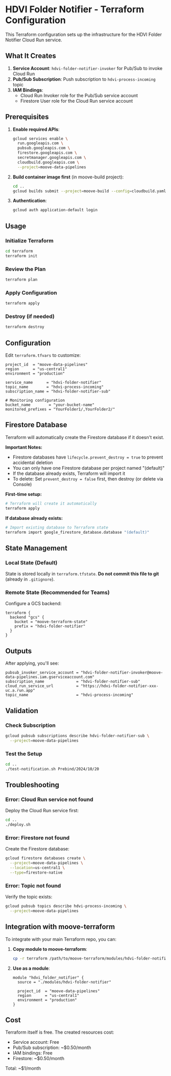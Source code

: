 # HDVI Folder Notifier - Terraform Configuration

This Terraform configuration sets up the infrastructure for the HDVI Folder Notifier Cloud Run service.

## What It Creates

1. **Service Account**: `hdvi-folder-notifier-invoker` for Pub/Sub to invoke Cloud Run
2. **Pub/Sub Subscription**: Push subscription to `hdvi-process-incoming` topic
3. **IAM Bindings**:
   - Cloud Run Invoker role for the Pub/Sub service account
   - Firestore User role for the Cloud Run service account

## Prerequisites

1. **Enable required APIs**:
   ```bash
   gcloud services enable \
     run.googleapis.com \
     pubsub.googleapis.com \
     firestore.googleapis.com \
     secretmanager.googleapis.com \
     cloudbuild.googleapis.com \
     --project=moove-data-pipelines
   ```

2. **Build container image first** (in moove-build project):
   ```bash
   cd ..
   gcloud builds submit --project=moove-build --config=cloudbuild.yaml
   ```

3. **Authentication**:
   ```bash
   gcloud auth application-default login
   ```

## Usage

### Initialize Terraform

```bash
cd terraform
terraform init
```

### Review the Plan

```bash
terraform plan
```

### Apply Configuration

```bash
terraform apply
```

### Destroy (if needed)

```bash
terraform destroy
```

## Configuration

Edit `terraform.tfvars` to customize:

```hcl
project_id  = "moove-data-pipelines"
region      = "us-central1"
environment = "production"

service_name      = "hdvi-folder-notifier"
topic_name        = "hdvi-process-incoming"
subscription_name = "hdvi-folder-notifier-sub"

# Monitoring configuration
bucket_name        = "your-bucket-name"
monitored_prefixes = "YourFolder1/,YourFolder2/"
```

## Firestore Database

Terraform will automatically create the Firestore database if it doesn't exist.

**Important Notes:**
- Firestore databases have `lifecycle.prevent_destroy = true` to prevent accidental deletion
- You can only have one Firestore database per project named "(default)"
- If the database already exists, Terraform will import it
- To delete: Set `prevent_destroy = false` first, then destroy (or delete via Console)

**First-time setup:**
```bash
# Terraform will create it automatically
terraform apply
```

**If database already exists:**
```bash
# Import existing database to Terraform state
terraform import google_firestore_database.database "(default)"
```

## State Management

### Local State (Default)

State is stored locally in `terraform.tfstate`. **Do not commit this file to git** (already in `.gitignore`).

### Remote State (Recommended for Teams)

Configure a GCS backend:

```hcl
terraform {
  backend "gcs" {
    bucket = "moove-terraform-state"
    prefix = "hdvi-folder-notifier"
  }
}
```

## Outputs

After applying, you'll see:

```
pubsub_invoker_service_account = "hdvi-folder-notifier-invoker@moove-data-pipelines.iam.gserviceaccount.com"
subscription_name              = "hdvi-folder-notifier-sub"
cloud_run_service_url          = "https://hdvi-folder-notifier-xxx-uc.a.run.app"
topic_name                     = "hdvi-process-incoming"
```

## Validation

### Check Subscription

```bash
gcloud pubsub subscriptions describe hdvi-folder-notifier-sub \
  --project=moove-data-pipelines
```

### Test the Setup

```bash
cd ..
./test-notification.sh Prebind/2024/10/20
```

## Troubleshooting

### Error: Cloud Run service not found

Deploy the Cloud Run service first:
```bash
cd ..
./deploy.sh
```

### Error: Firestore not found

Create the Firestore database:
```bash
gcloud firestore databases create \
  --project=moove-data-pipelines \
  --location=us-central1 \
  --type=firestore-native
```

### Error: Topic not found

Verify the topic exists:
```bash
gcloud pubsub topics describe hdvi-process-incoming \
  --project=moove-data-pipelines
```

## Integration with moove-terraform

To integrate with your main Terraform repo, you can:

1. **Copy module to moove-terraform**:
   ```bash
   cp -r terraform /path/to/moove-terraform/modules/hdvi-folder-notifier
   ```

2. **Use as a module**:
   ```hcl
   module "hdvi_folder_notifier" {
     source = "./modules/hdvi-folder-notifier"
     
     project_id  = "moove-data-pipelines"
     region      = "us-central1"
     environment = "production"
   }
   ```

## Cost

Terraform itself is free. The created resources cost:
- Service account: Free
- Pub/Sub subscription: ~$0.50/month
- IAM bindings: Free
- Firestore: ~$0.50/month

Total: ~$1/month

